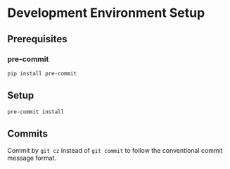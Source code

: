 # Development Environment Setup

## Prerequisites

### pre-commit

```bash
pip install pre-commit
```

## Setup

```bash
pre-commit install
```

## Commits

Commit by `git cz` instead of `git commit` to follow the conventional commit message format.

